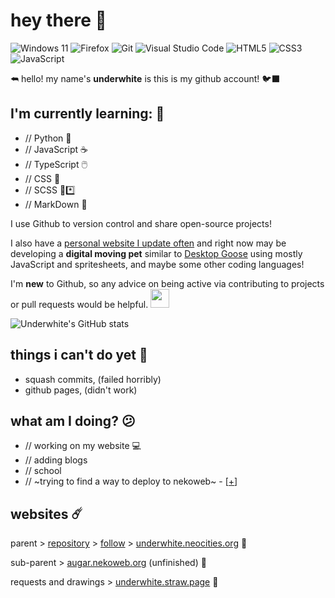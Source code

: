 # hey there 👋
![Windows 11](https://img.shields.io/badge/Windows%2011-%230079d5.svg?style=flat&logo=Windows%2011&logoColor=white) ![Firefox](https://img.shields.io/badge/Firefox-FF7139?style=flat&logo=Firefox-Browser&logoColor=white) ![Git](https://img.shields.io/badge/git-%23F05033.svg?style=flat&logo=git&logoColor=white) ![Visual Studio Code](https://img.shields.io/badge/Visual%20Studio%20Code-0078d7.svg?style=flate&logo=visual-studio-code&logoColor=white)
![HTML5](https://img.shields.io/badge/html5-%23E34F26.svg?style=flat&logo=html5&logoColor=white) ![CSS3](https://img.shields.io/badge/css3-%231572B6.svg?style=badge&logo=css3&logoColor=white) ![JavaScript](https://img.shields.io/badge/javascript-%23323330.svg?style=flat&logo=javascript&logoColor=%23F7DF1E)


⮪ hello! my name's **underwhite** is this is my github account! 🐦‍⬛
## I'm currently learning: 🌱
- // Python 🐍
- // JavaScript ☕
- // TypeScript 🖱️
- // CSS 🍫
- // SCSS 🍫*️⃣
- // MarkDown 🔽

I use Github to version control and share open-source projects!

I also have a [personal website I update often](https://github.com/udrr/underwhite.neocities.org) and right now may be developing a **digital moving pet** similar to [Desktop Goose](https://samperson.itch.io/desktop-goose) using mostly JavaScript and spritesheets, and maybe some other coding languages!

I'm **new** to Github, so any advice on being active via contributing to projects or pull requests would be helpful. <img height="30px" width="30px" src="https://github.com/images/mona-whisper.gif">

![Underwhite's GitHub stats](https://github-readme-stats.vercel.app/api?username=udrr&show_icons=true&theme=transparent&border_radius=0&text_color=fff&title_color=0969da)

## things i can't do yet 🫥
- squash commits, (failed horribly)
- github pages, (didn't work)

## what am I doing? 😕
- // working on my website 💻
- // adding blogs
- // school
- // ~trying to find a way to deploy to nekoweb~ - [[+](https://github.com/marketplace/actions/deploy-to-nekoweb)]
## websites ☄️
parent > [repository](https://github.com/udrr/underwhite.neocities.org/) > [follow](https://neocities.org/site/underwhite) > [underwhite.neocities.org](//underwhite.neocities.org) 💙

sub-parent > [augar.nekoweb.org](//augar.nekoweb.org) (unfinished) 🧡

requests and drawings > [underwhite.straw.page](//underwhite.straw.page) 🩶


